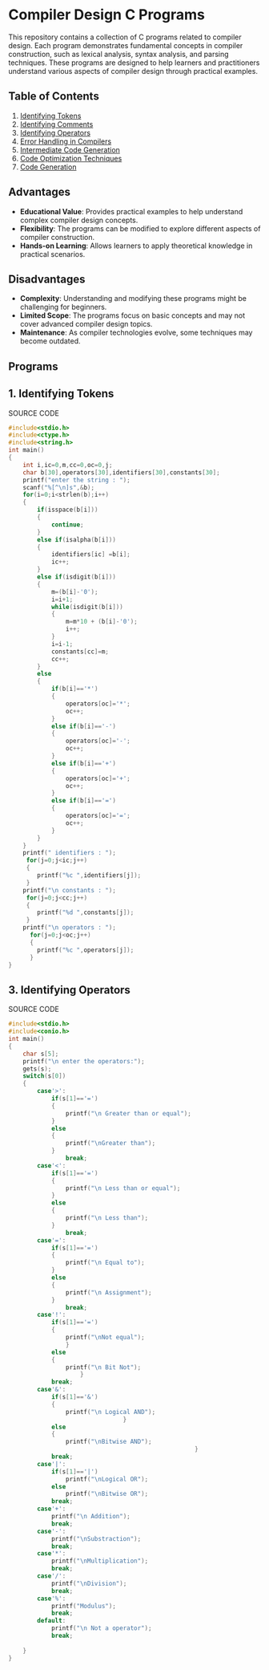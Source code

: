 # Compiler Design C Programs

This repository contains a collection of C programs related to compiler design. Each program demonstrates fundamental concepts in compiler construction, such as lexical analysis, syntax analysis, and parsing techniques. These programs are designed to help learners and practitioners understand various aspects of compiler design through practical examples.

## Table of Contents

1. [Identifying Tokens](#1-identifying-tokens)
2. [Identifying Comments](#2-Identiying-Comments)
3. [Identifying Operators](#3-identifying-operators)
4. [Error Handling in Compilers](#4-error-handling-in-compilers)
5. [Intermediate Code Generation](#5-intermediate-code-generation)
6. [Code Optimization Techniques](#6-code-optimization-techniques)
7. [Code Generation](#7-code-generation)

## Advantages
- **Educational Value**: Provides practical examples to help understand complex compiler design concepts.
- **Flexibility**: The programs can be modified to explore different aspects of compiler construction.
- **Hands-on Learning**: Allows learners to apply theoretical knowledge in practical scenarios.

## Disadvantages
- **Complexity**: Understanding and modifying these programs might be challenging for beginners.
- **Limited Scope**: The programs focus on basic concepts and may not cover advanced compiler design topics.
- **Maintenance**: As compiler technologies evolve, some techniques may become outdated.

## Programs
## 1. Identifying Tokens
SOURCE CODE
```c
#include<stdio.h>
#include<ctype.h>
#include<string.h>
int main()
{
	int i,ic=0,m,cc=0,oc=0,j;
	char b[30],operators[30],identifiers[30],constants[30];
	printf("enter the string : ");
	scanf("%[^\n]s",&b);
	for(i=0;i<strlen(b);i++)
	{
    	if(isspace(b[i]))
		{
    	    continue;
    	}
    	else if(isalpha(b[i]))
		{
        	identifiers[ic] =b[i];
        	ic++;
    	}
    	else if(isdigit(b[i]))
		{
        	m=(b[i]-'0');
        	i=i+1;
        	while(isdigit(b[i]))
			{
            	m=m*10 + (b[i]-'0');
            	i++;
        	}
        	i=i-1;
        	constants[cc]=m;
        	cc++;
    	}
    	else
		{
        	if(b[i]=='*')
			{
            	operators[oc]='*';
            	oc++;
        	}
        	else if(b[i]=='-')
			{
            	operators[oc]='-';
            	oc++;
        	}
        	else if(b[i]=='+')
			{
            	operators[oc]='+';
            	oc++;
        	}
         	else if(b[i]=='=')
			{
            	operators[oc]='=';
            	oc++;
        	}
  		}
	}
    printf(" identifiers : ");
     for(j=0;j<ic;j++)
	 {
        printf("%c ",identifiers[j]);
     }
    printf("\n constants : ");
     for(j=0;j<cc;j++)
	 {
        printf("%d ",constants[j]);
     }
    printf("\n operators : ");
      for(j=0;j<oc;j++)
	  {
        printf("%c ",operators[j]);
      }
}
```
## 3. Identifying Operators
SOURCE CODE
```c
#include<stdio.h>
#include<conio.h>
int main()
{
	char s[5];
	printf("\n enter the operators:");
	gets(s);
	switch(s[0])
	{
		case'>':
			if(s[1]=='=')
			{
				printf("\n Greater than or equal");
			}
			else
			{
				printf("\nGreater than");
			}
				break;
		case'<':
			if(s[1]=='=')
			{
				printf("\n Less than or equal");
			}
			else
			{
				printf("\n Less than");
			}
				break;
		case'=':
			if(s[1]=='=')
			{
				printf("\n Equal to");
			}
			else
			{
				printf("\n Assignment");
			}
				break;
		case'!':
			if(s[1]=='=')
			{
				printf("\nNot equal");
				}
			else
			{
				printf("\n Bit Not");
					}
			break;
		case'&':
			if(s[1]=='&')
			{
				printf("\n Logical AND");
								}
			else
			{
				printf("\nBitwise AND");
													}	
			break;	
		case'|': 
			if(s[1]=='|') 
				printf("\nLogical OR"); 
			else
				printf("\nBitwise OR"); 
			break;
		case'+': 
			printf("\n Addition"); 
			break;
		case'-': 
			printf("\nSubstraction"); 
			break;
		case'*': 
			printf("\nMultiplication"); 
			break;
		case'/':	
			printf("\nDivision");
			break;
		case'%': 
			printf("Modulus"); 
			break;
		default: 
			printf("\n Not a operator");
			break;
																			
	}
}
```





